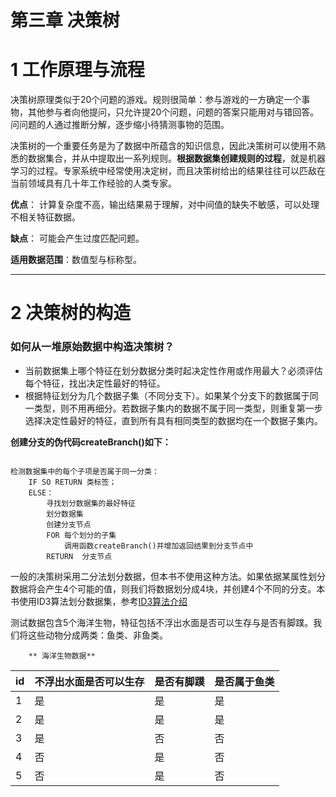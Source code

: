第三章 决策树
=================

# 1 工作原理与流程
决策树原理类似于20个问题的游戏。规则很简单：参与游戏的一方确定一个事物，其他参与者向他提问，只允许提20个问题，问题的答案只能用对与错回答。问问题的人通过推断分解，逐步缩小待猜测事物的范围。

决策树的一个重要任务是为了数据中所蕴含的知识信息，因此决策树可以使用不熟悉的数据集合，并从中提取出一系列规则。**根据数据集创建规则的过程**，就是机器学习的过程。专家系统中经常使用决定树，而且决策树给出的结果往往可以匹敌在当前领域具有几十年工作经验的人类专家。

**优点**： 计算复杂度不高，输出结果易于理解，对中间值的缺失不敏感，可以处理不相关特征数据。

**缺点**： 可能会产生过度匹配问题。

**适用数据范围**：数值型与标称型。

_________________
# 2 决策树的构造

### 如何从一堆原始数据中构造决策树？

- 当前数据集上哪个特征在划分数据分类时起决定性作用或作用最大？必须评估每个特征，找出决定性最好的特征。
- 根据特征划分为几个数据子集（不同分支下）。如果某个分支下的数据属于同一类型，则不用再细分。若数据子集内的数据不属于同一类型，则重复第一步选择决定性最好的特征，直到所有具有相同类型的数据均在一个数据子集内。

**创建分支的伪代码createBranch()如下：**

```code

检测数据集中的每个子项是否属于同一分类：
	IF SO RETURN 类标签；
	ELSE：
		寻找划分数据集的最好特征
		划分数据集
		创建分支节点
		FOR 每个划分的子集
			调用函数createBranch()并增加返回结果到分支节点中
		RETURN  分支节点

```
一般的决策树采用二分法划分数据，但本书不使用这种方法。如果依据某属性划分数据将会产生4个可能的值，则我们将数据划分成4块，并创建4个不同的分支。本书使用ID3算法划分数据集，参考[ID3算法介绍](https://en.wikipedia.org/wiki/ID3_algorithm)

测试数据包含5个海洋生物，特征包括不浮出水面是否可以生存与是否有脚蹼。我们将这些动物分成两类：鱼类、非鱼类。

		** 海洋生物数据**
id   | 不浮出水面是否可以生存 | 是否有脚蹼 | 是否属于鱼类  
 --- | ---------------------- | ---------  | ------------------- | 
 1   |           是           |      是    |       是            |
 2   |           是           |      是    |       是            |
 3   |           是           |      否    |       否            |
 4   |           否           |      是    |       否            |
 5   |           否           |      是    |       否            |


